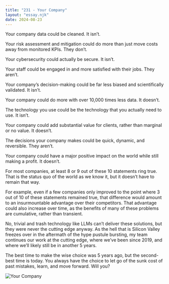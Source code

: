 ```yaml
---
title: "231 - Your Company"
layout: "essay.njk"
date: 2024-08-23
---
```


Your company data could be cleaned. It isn’t.

Your risk assessment and mitigation could do more than just move costs away from monitored KPIs. They don’t.

Your cybersecurity could actually be secure. It isn’t.

Your staff could be engaged in and more satisfied with their jobs. They aren’t.

Your company’s decision-making could be far less biased and scientifically validated. It isn’t.

Your company could do more with over 10,000 times less data. It doesn’t.

The technology you use could be the technology that you actually need to use. It isn’t.

Your company could add substantial value for clients, rather than marginal or no value. It doesn’t.

The decisions your company makes could be quick, dynamic, and reversible. They aren’t.

Your company could have a major positive impact on the world while still making a profit. It doesn’t.

For most companies, at least 8 or 9 out of these 10 statements ring true. That is the status quo of the world as we know it, but it doesn’t have to remain that way. 

For example, even if a few companies only improved to the point where 3 out of 10 of these statements remained true, that difference would amount to an insurmountable advantage over their competitors. That advantage could also increase over time, as the benefits of many of these problems are cumulative, rather than transient. 

No, trivial and trash technology like LLMs can’t deliver these solutions, but they were never the cutting edge anyway. As the hell that is Silicon Valley freezes over in the aftermath of the hype pustule bursting, my team continues our work at the cutting edge, where we’ve been since 2019, and where we’ll likely still be in another 5 years.

The best time to make the wise choice was 5 years ago, but the second-best time is today. You always have the choice to let go of the sunk cost of past mistakes, learn, and move forward. Will you?

![Your Company](https://media.licdn.com/dms/image/v2/D5622AQH5KTfSZejAPQ/feedshare-shrink_800/feedshare-shrink_800/0/1721970688728?e=1737590400&v=beta&t=sdhAxKg5rw3GiM4Tw8QnC9swHsy4a4sEV0nKspJ9ugQ)